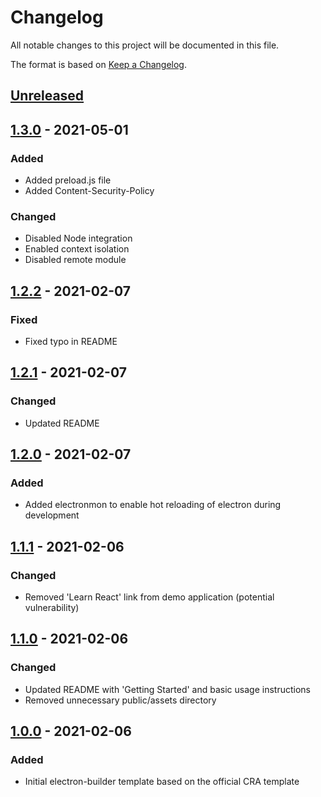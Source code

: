# Changelog

All notable changes to this project will be documented in this file.

The format is based on [Keep a Changelog](https://keepachangelog.com/en/1.0.0/).

## [Unreleased]

## [1.3.0] - 2021-05-01

### Added

- Added preload.js file
- Added Content-Security-Policy

### Changed

- Disabled Node integration
- Enabled context isolation
- Disabled remote module

## [1.2.2] - 2021-02-07

### Fixed

- Fixed typo in README

## [1.2.1] - 2021-02-07

### Changed

- Updated README

## [1.2.0] - 2021-02-07

### Added

- Added electronmon to enable hot reloading of electron during development

## [1.1.1] - 2021-02-06

### Changed

- Removed 'Learn React' link from demo application (potential vulnerability)

## [1.1.0] - 2021-02-06

### Changed

- Updated README with 'Getting Started' and basic usage instructions
- Removed unnecessary public/assets directory

## [1.0.0] - 2021-02-06

### Added

- Initial electron-builder template based on the official CRA template

[unreleased]: https://github.com/JLKP001/cra-template-electron
[1.3.0]: https://github.com/JLKP001/cra-template-electron
[1.2.2]: https://github.com/JLKP001/cra-template-electron
[1.2.1]: https://github.com/JLKP001/cra-template-electron
[1.2.0]: https://github.com/JLKP001/cra-template-electron
[1.1.1]: https://github.com/JLKP001/cra-template-electron
[1.1.0]: https://github.com/JLKP001/cra-template-electron
[1.0.0]: https://github.com/JLKP001/cra-template-electron
